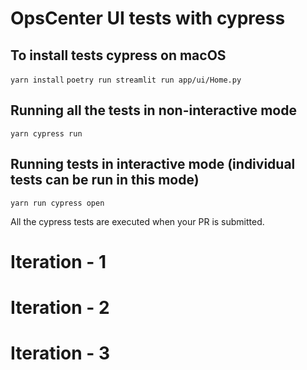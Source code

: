# OpsCenter UI tests with cypress

## To install tests cypress on macOS

`yarn install`
`poetry run streamlit run app/ui/Home.py`

## Running all the tests in non-interactive mode

`yarn cypress run`

## Running tests in interactive mode (individual tests can be run in this mode)

`yarn run cypress open`

All the cypress tests are executed when your PR is submitted.

# Iteration - 1
# Iteration - 2
# Iteration - 3
